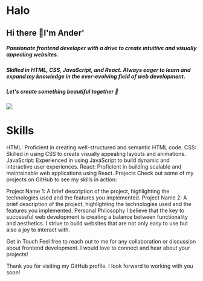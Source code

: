 # Halo
## Hi there 👋I'm Ander'


##### Passionate frontend developer with a drive to create intuitive and visually appealing websites. 
##### Skilled in HTML, CSS, JavaScript, and React. Always eager to learn and expand my knowledge in the ever-evolving field of web development. 
##### Let's create something beautiful together 🚀

![](https://media.giphy.com/media/3E2cPlvPv37TkNPmNk/giphy.gif)

# Skills
HTML: Proficient in creating well-structured and semantic HTML code.
CSS: Skilled in using CSS to create visually appealing layouts and animations.
JavaScript: Experienced in using JavaScript to build dynamic and interactive user experiences.
React: Proficient in building scalable and maintainable web applications using React.
Projects
Check out some of my projects on GitHub to see my skills in action:

Project Name 1: A brief description of the project, highlighting the technologies used and the features you implemented.
Project Name 2: A brief description of the project, highlighting the technologies used and the features you implemented.
Personal Philosophy
I believe that the key to successful web development is creating a balance between functionality and aesthetics. I strive to build websites that are not only easy to use but also a joy to interact with.

Get in Touch
Feel free to reach out to me for any collaboration or discussion about frontend development. I would love to connect and hear about your projects!

Thank you for visiting my GitHub profile. I look forward to working with you soon!






